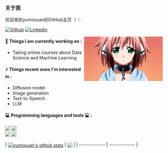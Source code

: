 
 ### 关于我
 欢迎来到yumoxuan的GitHub主页 ！✨ 

[![Github](https://img.shields.io/badge/-Github-000?style=flat&logo=Github&logoColor=white)](https://github.com/yumoxuan-25)
[![Linkedin](https://img.shields.io/badge/-LinkedIn-blue?style=flat&logo=Linkedin&logoColor=white)](https://www.linkedin.com/in/jingchao-zeng-247a6a2b6/)

<img align="right" alt="img" src="https://github.com/yumoxuan-25/yumoxuan-25/blob/main/img/ikaros.jpg" width="50%" height="auto" />
 
 
#### 🌱 Things I am currently working on : 
- Taking online courses about Data Science and Machine Learning 


#### ⚡ Things recent ones I'm interested in  : 
- Diffusion model
- Image generation
- Text-to-Speech
- LLM
#### :computer: Programming languages and tools :computer: : 
<p>
<code><img width="10%" src="https://www.vectorlogo.zone/logos/java/java-ar21.svg"></code>
<code><img width="10%" src="https://www.vectorlogo.zone/logos/python/python-ar21.svg"></code>
<br />
 <code><img width="10%" src="https://www.vectorlogo.zone/logos/vuejs/vuejs-ar21.svg"></code>
<code><img width="10%" src="https://www.vectorlogo.zone/logos/springio/springio-ar21.svg"></code>
</p>
| <a href="https://github.com/anuraghazra/github-readme-stats"><img align="center" src="https://github-readme-stats.vercel.app/api?username=yumoxuan-25&show_icons=true&theme=buefy&hide_border=true" alt="yumoxuan's github stats" /></a> | <a href="https://github.com/anuraghazra/github-readme-stats"><img align="center" src="https://github-readme-stats.vercel.app/api/top-langs/?username=yumoxuan-25&layout=compact&theme=buefy&hide_border=true" /></a> |
| ------------- | ------------- |



